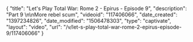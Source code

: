 {
    "title": "Let's Play Total War: Rome 2 - Epirus - Episode 9",
    "description": "Part 9 \n\nMore rebel scum",
    "videoid": "117406066",
    "date_created": "1397234826",
    "date_modified": "1506478303",
    "type": "captivate",
    "layout": "video",
    "url": "\/v\/let-s-play-total-war-rome-2-epirus-episode-9\/117406066"
}